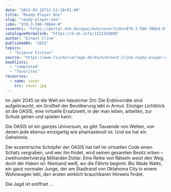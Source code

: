 ```yaml
---
date: "2023-03-15T12:53:18+01:00"
title: "Ready Player One"
slug: "ready-player-one"
isbn: "978-3-596-70664-8"
coverUri: "https://portal.dnb.de/opac/mvb/cover?isbn=978-3-596-70664-8"
cataloguePermalink: "https://d-nb.info/1222192098"
author: "Ernest Cline"
publishedAt: "2021"
topics:
  - "Science Fiction"
source: "https://www.fischerverlage.de/buch/ernest-cline-ready-player-one-9783596706648"
booklists:
  - "completed"
  - "favorites"
resources:
  - name: cover
    src: cover.jpg
---
```

Im Jahr 2045 ist die Welt ein hässlicher Ort: Die Erdölvorräte sind 
aufgebraucht, ein Großteil der Bevölkerung lebt in Armut. Einziger Lichtblick 
ist die OASIS, eine virtuelle Ersatzwelt, in der man leben, arbeiten, zur Schule 
gehen und spielen kann.

Die OASIS ist ein ganzes Universum, es gibt Tausende von Welten, von denen jede 
ebenso einzigartig wie phantasievoll ist. Und sie hat ein Geheimnis.

Der exzentrische Schöpfer der OASIS hat tief im virtuellen Code einen Schatz 
vergraben, und wer ihn findet, wird seinen gesamten Besitz erben – 
zweihundertvierzig Milliarden Dollar. Eine Reihe von Rätseln weist den Weg, doch 
der Haken ist: Niemand weiß, wo die Fährte beginnt. Bis Wade Watts, ein ganz 
normaler Junge, der am Stadtrand von Oklahoma City in einem Wohnwagen lebt, den 
ersten wirklich brauchbaren Hinweis findet.

Die Jagd ist eröffnet ...